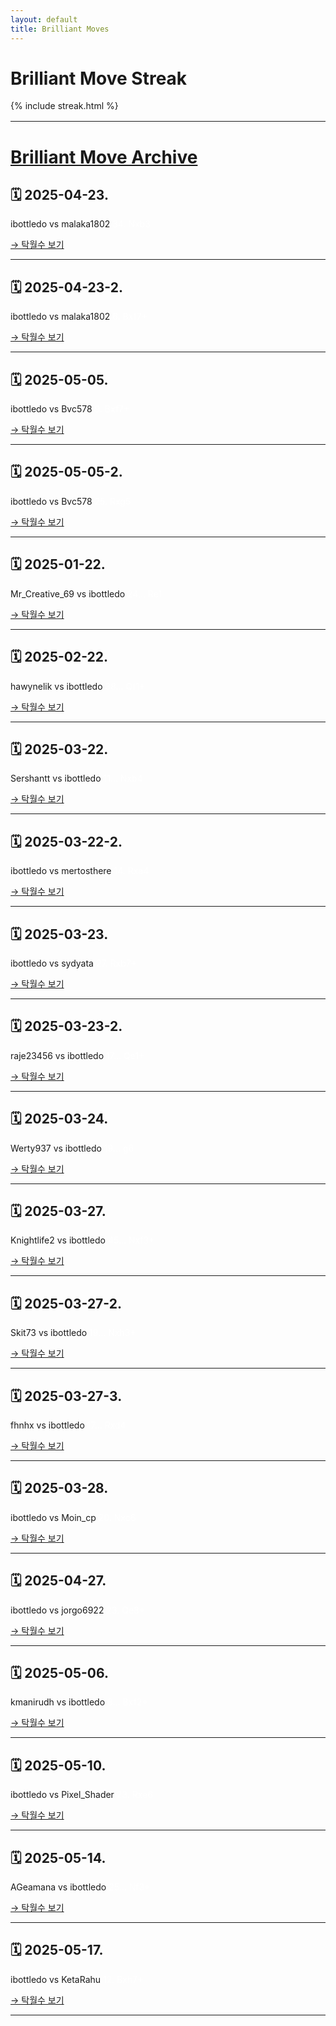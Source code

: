 ```yaml
---
layout: default
title: Brilliant Moves
---
```


<h1>Brilliant Move Streak</h1>
<div>
  {% include streak.html %}
</div>

<div style="margin-top: 16px;"></div>

---

# [Brilliant Move Archive](https://github.com/ibottledo/RecordMyBrilliancy/tree/main)

## 🗓 2025-04-23.
ibottledo vs malaka1802 <span style="color:#FFFFFF">34. Nxb3</span>

[→ 탁월수 보기](_posts/2025-04-23-brilliant.md)

---

## 🗓 2025-04-23-2.
ibottledo vs malaka1802 <span style="color:#FFFFFF">6. Bxf7+</span>

[→ 탁월수 보기](_posts/2025-04-23-brilliant-2.md)

---

## 🗓 2025-05-05.
ibottledo vs Bvc578 <span style="color:#FFFFFF">9. Bxf7+</span>

[→ 탁월수 보기](_posts/2025-05-05-brilliant.md)

---

## 🗓 2025-05-05-2.
ibottledo vs Bvc578 <span style="color:#FFFFFF">25. Rxg5</span>

[→ 탁월수 보기](_posts/2025-05-05-brilliant-2.md)

---

## 🗓 2025-01-22.
Mr_Creative_69 vs ibottledo <span style="color:#FFFFFF">24... Re1</span>

[→ 탁월수 보기](_posts/2025-01-22-brilliant.md)

---

## 🗓 2025-02-22.
hawynelik vs ibottledo <span style="color:#FFFFFF">38... Qf1+</span>

[→ 탁월수 보기](_posts/2025-02-22-brilliant.md)

---

## 🗓 2025-03-22.
Sershantt vs ibottledo <span style="color:#FFFFFF">11... Nxb4</span>

[→ 탁월수 보기](_posts/2025-03-22-brilliant.md)

---

## 🗓 2025-03-22-2.
ibottledo vs mertosthere <span style="color:#FFFFFF">14. Rxa4</span>

[→ 탁월수 보기](_posts/2025-03-22-brilliant-2.md)

---

## 🗓 2025-03-23.
ibottledo vs sydyata <span style="color:#FFFFFF">27. Rxb7+</span>

[→ 탁월수 보기](_posts/2025-03-23-brilliant.md)

---

## 🗓 2025-03-23-2.
raje23456 vs ibottledo <span style="color:#FFFFFF">17... Qe1+</span>

[→ 탁월수 보기](_posts/2025-03-23-brilliant-2.md)

---

## 🗓 2025-03-24.
Werty937 vs ibottledo <span style="color:#FFFFFF">19... g6</span>

[→ 탁월수 보기](_posts/2025-03-24-brilliant.md)

---

## 🗓 2025-03-27.
Knightlife2 vs ibottledo <span style="color:#FFFFFF">45... Nxf3+</span>

[→ 탁월수 보기](_posts/2025-03-27-brilliant.md)

---

## 🗓 2025-03-27-2.
Skit73 vs ibottledo <span style="color:#FFFFFF">19... Nxh3+</span>

[→ 탁월수 보기](_posts/2025-03-27-brilliant-2.md)

---

## 🗓 2025-03-27-3.
fhnhx vs ibottledo <span style="color:#FFFFFF">17... Rxd4</span>

[→ 탁월수 보기](_posts/2025-03-27-brilliant-3.md)

---

## 🗓 2025-03-28.
ibottledo vs Moin_cp <span style="color:#FFFFFF">20. Nxc6</span>

[→ 탁월수 보기](_posts/2025-03-28-brilliant.md)

---

## 🗓 2025-04-27.
ibottledo vs jorgo6922 <span style="color:#FFFFFF">23. Qe8+</span>

[→ 탁월수 보기](_posts/2025-04-27-brilliant.md)

---

## 🗓 2025-05-06.
kmanirudh vs ibottledo <span style="color:#FFFFFF">8... Bxf2+</span>

[→ 탁월수 보기](_posts/2025-05-06-brilliant.md)

---

## 🗓 2025-05-10.
ibottledo vs Pixel_Shader <span style="color:#FFFFFF">23. Rxe6</span>

[→ 탁월수 보기](_posts/2025-05-10-brilliant.md)

---

## 🗓 2025-05-14.
AGeamana vs ibottledo <span style="color:#FFFFFF">25... Nf3+</span>

[→ 탁월수 보기](_posts/2025-05-14-brilliant.md)

---

## 🗓 2025-05-17.
ibottledo vs KetaRahu <span style="color:#FFFFFF">12. Bxh7+</span>

[→ 탁월수 보기](_posts/2025-05-17-brilliant.md)

---

